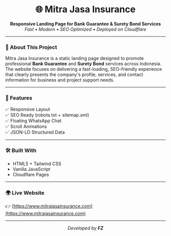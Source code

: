 <h1 align="center">🌐 Mitra Jasa Insurance</h1>
<p align="center">
  <b>Responsive Landing Page for Bank Guarantee & Surety Bond Services</b><br>
  <i>Fast • Modern • SEO Optimized • Deployed on Cloudflare</i>
</p>

---

### 🏢 About This Project
Mitra Jasa Insurance is a static landing page designed to promote professional **Bank Guarantee** and **Surety Bond** services across Indonesia.  
The website focuses on delivering a fast-loading, SEO-friendly experience that clearly presents the company's profile, services, and contact information for business and project support needs.

---

### 🚀 Features
✅ Responsive Layout  
✅ SEO Ready (robots.txt + sitemap.xml)  
✅ Floating WhatsApp Chat  
✅ Scroll Animations  
✅ JSON-LD Structured Data  

---

### 🛠️ Built With
- HTML5 + Tailwind CSS  
- Vanilla JavaScript  
- Cloudflare Pages  

---

### 🌍 Live Website
👉 [https://www.mitrajasainsurance.com](https://www.mitrajasainsurance.com)

---

<p align="center">
  <i>Developed by <b>FZ</b></i>
</p>
